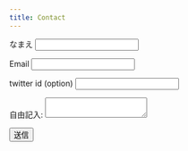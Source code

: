 ```yaml
---
title: Contact
---
```


<form name="contact" method="POST" netlify>
  <p>
    <label>なまえ <input type="text" name="name" /></label>
  </p>
  <p>
    <label>Email <input type="email" name="email" /></label>
  </p>
  <p>
    <label>twitter id (option) <input type="text" name="twitter" /></label>
  </p>
  <p>
    <label>自由記入: <textarea name="message"></textarea></label>
  </p>
  <p>
    <button type="submit">送信</button>
  </p>
</form>
